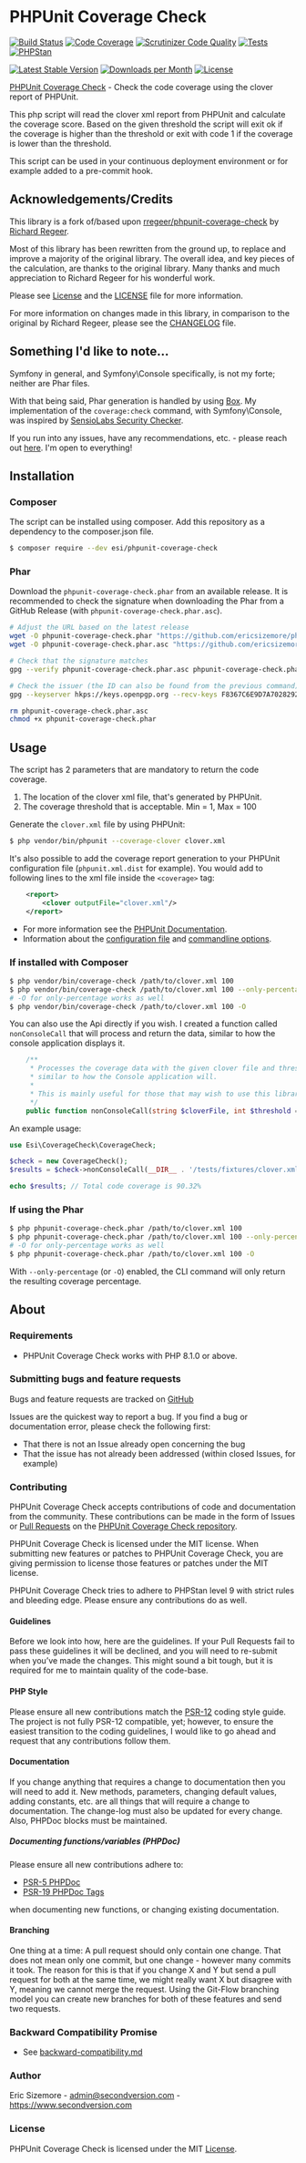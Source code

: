 # PHPUnit Coverage Check

[![Build Status](https://scrutinizer-ci.com/g/ericsizemore/phpunit-coverage-check/badges/build.png?b=master)](https://scrutinizer-ci.com/g/ericsizemore/phpunit-coverage-check/build-status/master)
[![Code Coverage](https://scrutinizer-ci.com/g/ericsizemore/phpunit-coverage-check/badges/coverage.png?b=master)](https://scrutinizer-ci.com/g/ericsizemore/phpunit-coverage-check/?branch=master)
[![Scrutinizer Code Quality](https://scrutinizer-ci.com/g/ericsizemore/phpunit-coverage-check/badges/quality-score.png?b=master)](https://scrutinizer-ci.com/g/ericsizemore/phpunit-coverage-check/?branch=master)
[![Tests](https://github.com/ericsizemore/phpunit-coverage-check/actions/workflows/tests.yml/badge.svg)](https://github.com/ericsizemore/phpunit-coverage-check/actions/workflows/tests.yml)
[![PHPStan](https://github.com/ericsizemore/phpunit-coverage-check/actions/workflows/main.yml/badge.svg)](https://github.com/ericsizemore/phpunit-coverage-check/actions/workflows/main.yml)

[![Latest Stable Version](https://img.shields.io/packagist/v/esi/phpunit-coverage-check.svg)](https://packagist.org/packages/esi/phpunit-coverage-check)
[![Downloads per Month](https://img.shields.io/packagist/dm/esi/phpunit-coverage-check.svg)](https://packagist.org/packages/esi/phpunit-coverage-check)
[![License](https://img.shields.io/packagist/l/esi/phpunit-coverage-check.svg)](https://packagist.org/packages/esi/phpunit-coverage-check)

[PHPUnit Coverage Check](http://github.com/ericsizemore/phpunit-coverage-check/) - Check the code coverage using the clover report of PHPUnit.

This php script will read the clover xml report from PHPUnit and calculate the coverage score. Based on the given threshold the script will exit ok if the coverage is higher than the threshold or exit with code 1 if the coverage is lower than the threshold.

This script can be used in your continuous deployment environment or for example added to a pre-commit hook.


## Acknowledgements/Credits

This library is a fork of/based upon [rregeer/phpunit-coverage-check](https://github.com/richardregeer/phpunit-coverage-check/) by [Richard Regeer](https://github.com/richardregeer).

Most of this library has been rewritten from the ground up, to replace and improve a majority of the original library. The overall idea, and key pieces of the calculation, are thanks to the original library. Many thanks and much appreciation to Richard Regeer for his wonderful work.

Please see [License](#license) and the [LICENSE](LICENSE) file for more information.

For more information on changes made in this library, in comparison to the original by Richard Regeer, please see the [CHANGELOG](CHANGELOG.md) file.


## Something I'd like to note...

Symfony in general, and Symfony\Console specifically, is not my forte; neither are Phar files.

With that being said, Phar generation is handled by using [Box](https://github.com/box-project/box). My implementation of the `coverage:check` command, with Symfony\Console, was inspired by [SensioLabs Security Checker](https://github.com/sensiolabs/security-checker).

If you run into any issues, have any recommendations, etc. - please reach out [here](https://github.com/ericsizemore/phpunit-coverage-check/issues). I'm open to everything!


## Installation

### Composer

The script can be installed using composer. Add this repository as a dependency to the composer.json file.

```bash
$ composer require --dev esi/phpunit-coverage-check
```


### Phar

Download the `phpunit-coverage-check.phar` from an available release. It is recommended to check the signature when downloading the Phar from a GitHub Release (with `phpunit-coverage-check.phar.asc`).

```bash
# Adjust the URL based on the latest release
wget -O phpunit-coverage-check.phar "https://github.com/ericsizemore/phpunit-coverage-check/releases/download/1.0.0/phpunit-coverage-check.phar"
wget -O phpunit-coverage-check.phar.asc "https://github.com/ericsizemore/phpunit-coverage-check/releases/download/1.0.0/phpunit-coverage-check.phar.asc"

# Check that the signature matches
gpg --verify phpunit-coverage-check.phar.asc phpunit-coverage-check.phar

# Check the issuer (the ID can also be found from the previous command)
gpg --keyserver hkps://keys.openpgp.org --recv-keys F8367C6E9D7A7028292144AAC9D8B66FF3C06696

rm phpunit-coverage-check.phar.asc
chmod +x phpunit-coverage-check.phar
```


## Usage

The script has 2 parameters that are mandatory to return the code coverage.

1. The location of the clover xml file, that's generated by PHPUnit.
2. The coverage threshold that is acceptable. Min = 1, Max = 100

Generate the `clover.xml` file by using PHPUnit:

```bash
$ php vendor/bin/phpunit --coverage-clover clover.xml
```

It's also possible to add the coverage report generation to your PHPUnit configuration file (`phpunit.xml.dist` for example). You would add to following lines to the xml file inside the `<coverage>` tag:

```xml
    <report>
        <clover outputFile="clover.xml"/>
    </report>
```

* For more information see the [PHPUnit Documentation](https://docs.phpunit.de/en/10.5/).
* Information about the [configuration file](https://docs.phpunit.de/en/10.5/configuration.html) and [commandline options](https://docs.phpunit.de/en/10.5/textui.html#command-line-options).


### If installed with Composer

```bash
$ php vendor/bin/coverage-check /path/to/clover.xml 100
$ php vendor/bin/coverage-check /path/to/clover.xml 100 --only-percentage
# -O for only-percentage works as well
$ php vendor/bin/coverage-check /path/to/clover.xml 100 -O
```

You can also use the Api directly if you wish. I created a function called `nonConsoleCall` that will process and return the data, similar to how the console application displays it.

```php
    /**
     * Processes the coverage data with the given clover file and threshold, and returns the information
     * similar to how the Console application will.
     *
     * This is mainly useful for those that may wish to use this library outside the CLI/Console or PHAR.
     */
    public function nonConsoleCall(string $cloverFile, int $threshold = 100, bool $onlyPercentage = false): string
```

An example usage:

```php
use Esi\CoverageCheck\CoverageCheck;

$check = new CoverageCheck();
$results = $check->nonConsoleCall(__DIR__ . '/tests/fixtures/clover.xml', 90);

echo $results; // Total code coverage is 90.32%
```


### If using the Phar

```bash
$ php phpunit-coverage-check.phar /path/to/clover.xml 100
$ php phpunit-coverage-check.phar /path/to/clover.xml 100 --only-percentage
# -O for only-percentage works as well
$ php phpunit-coverage-check.phar /path/to/clover.xml 100 -O
```

With `--only-percentage` (or `-O`) enabled, the CLI command will only return the resulting coverage percentage.


## About

### Requirements

- PHPUnit Coverage Check works with PHP 8.1.0 or above.


### Submitting bugs and feature requests

Bugs and feature requests are tracked on [GitHub](https://github.com/ericsizemore/phpunit-coverage-check/issues)

Issues are the quickest way to report a bug. If you find a bug or documentation error, please check the following first:

* That there is not an Issue already open concerning the bug
* That the issue has not already been addressed (within closed Issues, for example)


### Contributing

PHPUnit Coverage Check accepts contributions of code and documentation from the community. 
These contributions can be made in the form of Issues or [Pull Requests](http://help.github.com/send-pull-requests/) on the [PHPUnit Coverage Check repository](https://github.com/ericsizemore/phpunit-coverage-check).

PHPUnit Coverage Check is licensed under the MIT license. When submitting new features or patches to PHPUnit Coverage Check, you are giving permission to license those features or patches under the MIT license.

PHPUnit Coverage Check tries to adhere to PHPStan level 9 with strict rules and bleeding edge. Please ensure any contributions do as well.


#### Guidelines

Before we look into how, here are the guidelines. If your Pull Requests fail to pass these guidelines it will be declined, and you will need to re-submit when you’ve made the changes. This might sound a bit tough, but it is required for me to maintain quality of the code-base.


#### PHP Style

Please ensure all new contributions match the [PSR-12](https://www.php-fig.org/psr/psr-12/) coding style guide. The project is not fully PSR-12 compatible, yet; however, to ensure the easiest transition to the coding guidelines, I would like to go ahead and request that any contributions follow them.


#### Documentation

If you change anything that requires a change to documentation then you will need to add it. New methods, parameters, changing default values, adding constants, etc. are all things that will require a change to documentation. The change-log must also be updated for every change. Also, PHPDoc blocks must be maintained.


##### Documenting functions/variables (PHPDoc)

Please ensure all new contributions adhere to:

* [PSR-5 PHPDoc](https://github.com/php-fig/fig-standards/blob/master/proposed/phpdoc.md)
* [PSR-19 PHPDoc Tags](https://github.com/php-fig/fig-standards/blob/master/proposed/phpdoc-tags.md)

when documenting new functions, or changing existing documentation.


#### Branching

One thing at a time: A pull request should only contain one change. That does not mean only one commit, but one change - however many commits it took. The reason for this is that if you change X and Y but send a pull request for both at the same time, we might really want X but disagree with Y, meaning we cannot merge the request. Using the Git-Flow branching model you can create new branches for both of these features and send two requests.


### Backward Compatibility Promise

* See [backward-compatibility.md](backward-compatibility.md)


### Author

Eric Sizemore - <admin@secondversion.com> - <https://www.secondversion.com>


### License

PHPUnit Coverage Check is licensed under the MIT [License](LICENSE).
